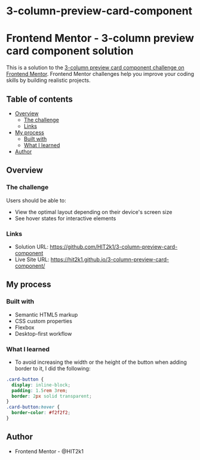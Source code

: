 # 3-column-preview-card-component

# Frontend Mentor - 3-column preview card component solution

This is a solution to the [3-column preview card component challenge on Frontend Mentor](https://www.frontendmentor.io/challenges/3column-preview-card-component-pH92eAR2-). Frontend Mentor challenges help you improve your coding skills by building realistic projects. 

## Table of contents

- [Overview](#overview)
  - [The challenge](#the-challenge)
  - [Links](#links)
- [My process](#my-process)
  - [Built with](#built-with)
  - [What I learned](#what-i-learned)
- [Author](#author)


## Overview

### The challenge

Users should be able to:

- View the optimal layout depending on their device's screen size
- See hover states for interactive elements


### Links

- Solution URL: https://github.com/HIT2k1/3-column-preview-card-component
- Live Site URL: https://hit2k1.github.io/3-column-preview-card-component/

## My process

### Built with

- Semantic HTML5 markup
- CSS custom properties
- Flexbox
- Desktop-first workflow

### What I learned

- To avoid increasing the width or the height of the button when adding border to it, I did the following:
```css
.card-button {
  display: inline-block;
  padding: 1.5rem 3rem;
  border: 2px solid transparent;
}
.card-button:hover {
  border-color: #f2f2f2;
}
```

## Author

- Frontend Mentor - @HIT2k1
